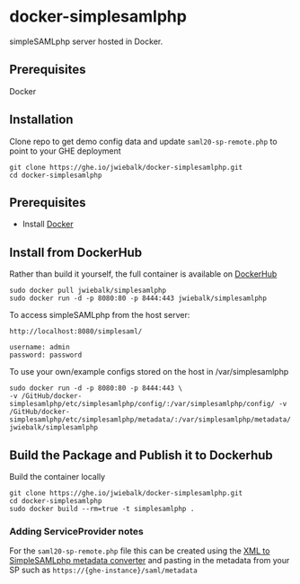 # docker-simplesamlphp

simpleSAMLphp server hosted in Docker.


## Prerequisites

Docker

## Installation

Clone repo to get demo config data and update `saml20-sp-remote.php` to point to your GHE deployment

```
git clone https://ghe.io/jwiebalk/docker-simplesamlphp.git
cd docker-simplesamlphp
```

## Prerequisites

  - Install [Docker](https://www.docker.com/)

## Install from DockerHub

Rather than build it yourself, the full container is available on [DockerHub](https://hub.docker.com/r/jwiebalk/simplesamlphp/)

```
sudo docker pull jwiebalk/simplesamlphp
sudo docker run -d -p 8080:80 -p 8444:443 jwiebalk/simplesamlphp
```

To access simpleSAMLphp from the host server:

```
http://localhost:8080/simplesaml/

username: admin
password: password

```

To use your own/example configs stored on the host in /var/simplesamlphp

```
sudo docker run -d -p 8080:80 -p 8444:443 \
-v /GitHub/docker-simplesamlphp/etc/simplesamlphp/config/:/var/simplesamlphp/config/ -v /GitHub/docker-simplesamlphp/etc/simplesamlphp/metadata/:/var/simplesamlphp/metadata/ jwiebalk/simplesamlphp
```

## Build the Package and Publish it to Dockerhub

Build the container locally

```
git clone https://ghe.io/jwiebalk/docker-simplesamlphp.git
cd docker-simplesamlphp
sudo docker build --rm=true -t simplesamlphp .
```

### Adding ServiceProvider notes

For the `saml20-sp-remote.php` file this can be created using the [XML to SimpleSAMLphp metadata converter](https://localhost:8444/simplesaml/module.php/core/frontpage_federation.php)
and pasting in the metadata from your SP such as `https://{ghe-instance}/saml/metadata`
